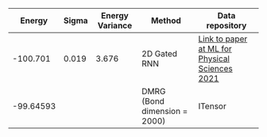 |       Energy          |  Sigma          | Energy Variance  |  Method                                                          | Data repository                  |
| ----------------------| ----------------| -----------------|------------------------------------------------------------------|----------------------------------|
|       -100.701        |   0.019         |  3.676           |  2D Gated RNN                                                    | [Link to paper at ML for Physical Sciences 2021](https://ml4physicalsciences.github.io/2021/files/NeurIPS_ML4PS_2021_92.pdf) |
|     -99.64593         |                 |                  |  DMRG (Bond dimension  = 2000)                                   | ITensor |
